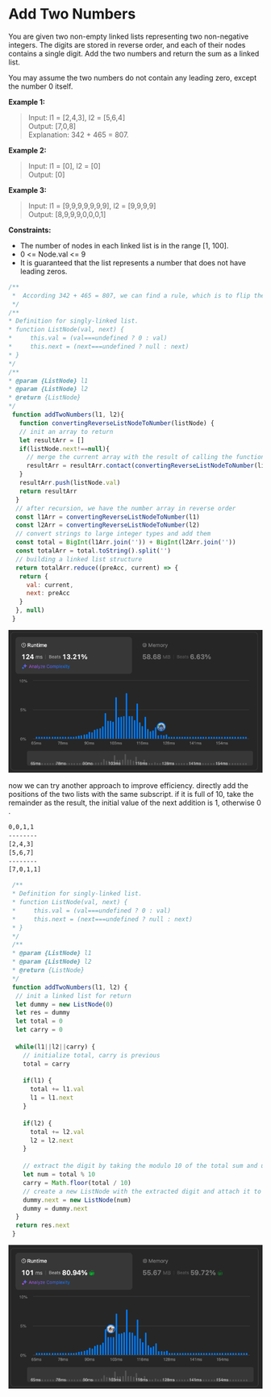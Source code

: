 # Add Two Numbers

You are given two non-empty linked lists representing two non-negative integers.
The digits are stored in reverse order, and each of their nodes contains a single digit.
Add the two numbers and return the sum as a linked list.

You may assume the two numbers do not contain any leading zero, except the number 0 itself.

**Example 1:**
> Input: l1 = [2,4,3], l2 = [5,6,4] </br>
> Output: [7,0,8]  </br>
> Explanation: 342 + 465 = 807.

**Example 2:**
> Input: l1 = [0], l2 = [0]  </br>
> Output: [0]

**Example 3:**
> Input: l1 = [9,9,9,9,9,9,9], l2 = [9,9,9,9]  </br>
> Output: [8,9,9,9,0,0,0,1]

**Constraints:**

- The number of nodes in each linked list is in the range [1, 100].
- 0 <= Node.val <= 9
- It is guaranteed that the list represents a number that does not have leading zeros.
  
 ```javascript
 /**
  *  According 342 + 465 = 807, we can find a rule, which is to flip the sequence adn add it, and then flip it again, which is the final result.
  */
 /**
 * Definition for singly-linked list.
 * function ListNode(val, next) {
 *     this.val = (val===undefined ? 0 : val)
 *     this.next = (next===undefined ? null : next)
 * }
 */
 /**
 * @param {ListNode} l1
 * @param {ListNode} l2
 * @return {ListNode}
 */
  function addTwoNumbers(l1, l2){
    function convertingReverseListNodeToNumber(listNode) {
    // init an array to return
    let resultArr = []
    if(listNode.next!==null){
      // merge the current array with the result of calling the function again
      resultArr = resultArr.contact(convertingReverseListNodeToNumber(listNode.next))
    }
    resultArr.push(listNode.val)
    return resultArr
   }
   // after recursion, we have the number array in reverse order
   const l1Arr = convertingReverseListNodeToNumber(l1)
   const l2Arr = convertingReverseListNodeToNumber(l2)
   // convert strings to large integer types and add them
   const total = BigInt(l1Arr.join('')) + BigInt(l2Arr.join(''))
   const totalArr = total.toString().split('')
   // building a linked list structure
   return totalArr.reduce((preAcc, current) => {
    return {
      val: current,
      next: preAcc
    }
   }, null)
  }
```

![alt text](./image/2addTwoNumber01.png)

now we can try another approach to improve efficiency.
directly add the positions of the two lists with the same subscript.
if it is full of 10, take the remainder as the result, the initial value of the next addition is 1, otherwise 0
.

```bash
0,0,1,1 
--------
[2,4,3]
[5,6,7]
--------
[7,0,1,1]
```

```javascript
 /**
 * Definition for singly-linked list.
 * function ListNode(val, next) {
 *     this.val = (val===undefined ? 0 : val)
 *     this.next = (next===undefined ? null : next)
 * }
 */
 /**
 * @param {ListNode} l1
 * @param {ListNode} l2
 * @return {ListNode}
 */
 function addTwoNumbers(l1, l2) {
  // init a linked list for return
  let dummy = new ListNode(0)
  let res = dummy
  let total = 0
  let carry = 0
  
  while(l1||l2||carry) {
    // initialize total, carry is previous 
    total = carry

    if(l1) {
      total += l1.val
      l1 = l1.next
    }

    if(l2) {
      total += l2.val
      l2 = l2.next
    }

    // extract the digit by taking the modulo 10 of the total sum and update the carry for the next iteration by dividing the total sum by 10.
    let num = total % 10
    carry = Math.floor(total / 10)
    // create a new ListNode with the extracted digit and attach it to the result linked list
    dummy.next = new ListNode(num)
    dummy = dummy.next
  }
  return res.next
 }
```

![alt text](./image/2addTwoNumber02.png)

